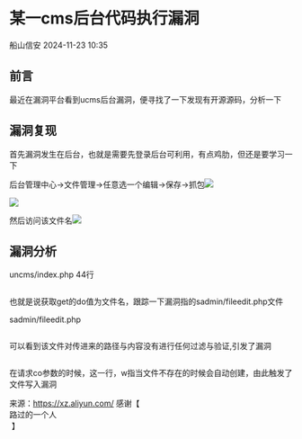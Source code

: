 #  某一cms后台代码执行漏洞   
 船山信安   2024-11-23 10:35  
  
## 前言  
  
最近在漏洞平台看到ucms后台漏洞，便寻找了一下发现有开源源码，分析一下  
## 漏洞复现  
  
首先漏洞发生在后台，也就是需要先登录后台可利用，有点鸡肋，但还是要学习一下  
  
后台管理中心->文件管理->任意选一个编辑->保存->抓包![](https://mmbiz.qpic.cn/mmbiz_png/7nIrJAgaibicOobpB6uDmTEFyGdPnibLjTwHY080XT6UOvMhdaY1bD7HTXkBLFicwWvxn1FPT2hDFcBRq8liavP4SUQ/640?wx_fmt=png&from=appmsg "")  
  
  
![](https://mmbiz.qpic.cn/mmbiz_png/7nIrJAgaibicOobpB6uDmTEFyGdPnibLjTwPHO62R2pyyEvTokY1smOgUPiceU2wzKhhHHgkWicPaaArVY67ArpsAwA/640?wx_fmt=png&from=appmsg "")  
  
然后访问该文件名![](https://mmbiz.qpic.cn/mmbiz_png/7nIrJAgaibicOobpB6uDmTEFyGdPnibLjTwDqEzs8hlsQZSIYx0Uc9xKOWJtK2djwCt8WPUCibNrjhKRriadtSnITVA/640?wx_fmt=png&from=appmsg "")  
  
## 漏洞分析  
  
uncms/index.php 44行  
```
```  
  
也就是说获取get的do值为文件名，跟踪一下漏洞指的sadmin/fileedit.php文件  
  
sadmin/fileedit.php  
```
```  
  
可以看到该文件对传进来的路径与内容没有进行任何过滤与验证,引发了漏洞  
```
```  
  
在请求co参数的时候，这一行，w指当文件不存在的时候会自动创建，由此触发了文件写入漏洞  
  
来源：https://xz.aliyun.com/ 感谢【  
路过的一个人  
 】  
  

